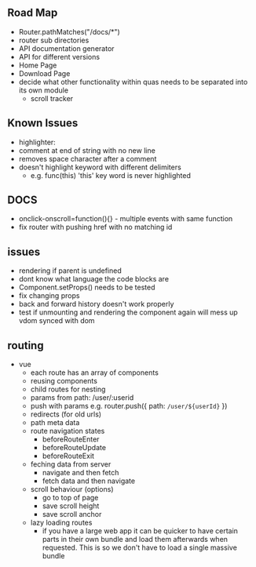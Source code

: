 ## Road Map
* Router.pathMatches("/docs/\*")
* router sub directories
* API documentation generator
* API for different versions
* Home Page
* Download Page
* decide what other functionality within quas needs to be separated into its own module
  * scroll tracker

## Known Issues
* highlighter:
 * comment at end of string with no new line
 * removes space character after a comment
 * doesn't highlight keyword with different delimiters
   * e.g. func(this) 'this' key word is never highlighted

## DOCS
* onclick-onscroll=function(){} - multiple events with same function
* fix router with pushing href with no matching id

## issues
* rendering if parent is undefined
* dont know what language the code blocks are
* Component.setProps() needs to be tested
* fix changing props
* back and forward history doesn't work properly
* test if unmounting and rendering the component again will mess up vdom synced with dom


## routing
* vue
  * each route has an array of components
  * reusing components
  * child routes for nesting
  * params from path: /user/:userid
  * push with params e.g. router.push({ path: `/user/${userId}` })
  * redirects (for old urls)
  * path meta data
  * route navigation states
    * beforeRouteEnter
    * beforeRouteUpdate
    * beforeRouteExit
  * feching data from server
    * navigate and then fetch
    * fetch data and then navigate
  * scroll behaviour (options)
    * go to top of page
    * save scroll height
    * save scroll anchor
  * lazy loading routes
    * if you have a large web app it can be quicker to have certain parts in their own bundle and load them afterwards when requested. This is so we don't have to load a single massive bundle
